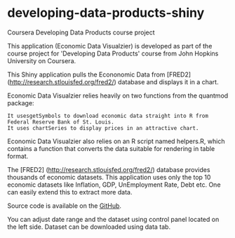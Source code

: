 # developing-data-products-shiny
Coursera Developing Data Products course project

This application (Economic Data Visualzier) is developed as part of the course project for 'Developing Data Products' course from John Hopkins University on Coursera.

This Shiny application pulls the Econonomic Data from [FRED2] (http://research.stlouisfed.org/fred2/) database  and displays it in a chart.

Economic Data Visualzier relies heavily on two functions from the quantmod package:

    It usesgetSymbols to download economic data straight into R from  Federal Reserve Bank of St. Louis.
    It uses chartSeries to display prices in an attractive chart.

Economic Data Visualzier also relies on an R script named helpers.R, which contains a function that converts the data suitable for rendering in table format.

The [FRED2] (http://research.stlouisfed.org/fred2/) database provides thousands of economic datasets. This application uses only the top 10 economic datasets like Inflation, GDP, UnEmployment Rate, Debt etc. One can easily extend this to extract more data.

Source code is available on the [GitHub](https://github.com/saddagarla/developing-data-products-shiny).


You can adjust date range and the dataset using control panel located on the left side. Dataset can be downloaded using data tab.
